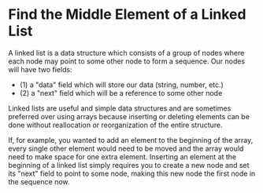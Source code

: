 # Find the Middle Element of a Linked List

A linked list is a data structure which consists of a group of nodes where
each node may point to some other node to form a sequence. Our nodes will
have two fields:

* (1) a "data" field which will store our data (string, number, etc.)
* (2) a "next" field which will be a reference to some other node

Linked lists are useful and simple data structures and are sometimes
preferred over using arrays because inserting or deleting elements
can be done without reallocation or reorganization of the entire structure.

If, for example, you wanted to add an element to the beginning of the
array, every single other element would need to be moved and the array
would need to make space for one extra element. Inserting an element
at the beginning of a linked list simply requires you to create a new
node and set its "next" field to point to some node, making this new
node the first node in the sequence now.

